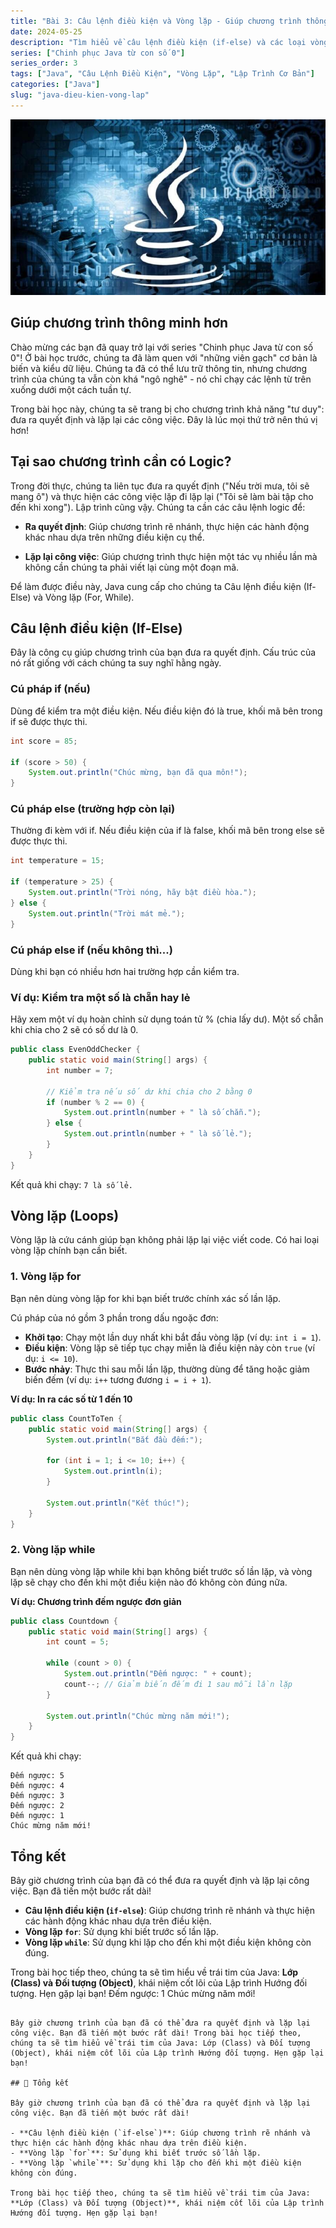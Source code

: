 ```yaml
---
title: "Bài 3: Câu lệnh điều kiện và Vòng lặp - Giúp chương trình thông minh hơn"
date: 2024-05-25
description: "Tìm hiểu về câu lệnh điều kiện (if-else) và các loại vòng lặp (for, while) trong Java để giúp chương trình của bạn có khả năng ra quyết định và lặp lại công việc."
series: ["Chinh phục Java từ con số 0"]
series_order: 3
tags: ["Java", "Câu Lệnh Điều Kiện", "Vòng Lặp", "Lập Trình Cơ Bản"]
categories: ["Java"]
slug: "java-dieu-kien-vong-lap"
---
```

![Java logo](/img/java.png)
## Giúp chương trình thông minh hơn

Chào mừng các bạn đã quay trở lại với series "Chinh phục Java từ con số 0"! Ở bài học trước, chúng ta đã làm quen với "những viên gạch" cơ bản là biến và kiểu dữ liệu. Chúng ta đã có thể lưu trữ thông tin, nhưng chương trình của chúng ta vẫn còn khá "ngô nghê" - nó chỉ chạy các lệnh từ trên xuống dưới một cách tuần tự.

Trong bài học này, chúng ta sẽ trang bị cho chương trình khả năng "tư duy": đưa ra quyết định và lặp lại các công việc. Đây là lúc mọi thứ trở nên thú vị hơn!

## Tại sao chương trình cần có Logic?

Trong đời thực, chúng ta liên tục đưa ra quyết định ("Nếu trời mưa, tôi sẽ mang ô") và thực hiện các công việc lặp đi lặp lại ("Tôi sẽ làm bài tập cho đến khi xong"). Lập trình cũng vậy. Chúng ta cần các câu lệnh logic để:

- **Ra quyết định**: Giúp chương trình rẽ nhánh, thực hiện các hành động khác nhau dựa trên những điều kiện cụ thể.

- **Lặp lại công việc**: Giúp chương trình thực hiện một tác vụ nhiều lần mà không cần chúng ta phải viết lại cùng một đoạn mã.

Để làm được điều này, Java cung cấp cho chúng ta Câu lệnh điều kiện (If-Else) và Vòng lặp (For, While).

## Câu lệnh điều kiện (If-Else)

Đây là công cụ giúp chương trình của bạn đưa ra quyết định. Cấu trúc của nó rất giống với cách chúng ta suy nghĩ hằng ngày.

### Cú pháp if (nếu)

Dùng để kiểm tra một điều kiện. Nếu điều kiện đó là true, khối mã bên trong if sẽ được thực thi.

```java
int score = 85;

if (score > 50) {
    System.out.println("Chúc mừng, bạn đã qua môn!");
}
```

### Cú pháp else (trường hợp còn lại)

Thường đi kèm với if. Nếu điều kiện của if là false, khối mã bên trong else sẽ được thực thi.

```java
int temperature = 15;

if (temperature > 25) {
    System.out.println("Trời nóng, hãy bật điều hòa.");
} else {
    System.out.println("Trời mát mẻ.");
}
```

### Cú pháp else if (nếu không thì...)

Dùng khi bạn có nhiều hơn hai trường hợp cần kiểm tra.

### Ví dụ: Kiểm tra một số là chẵn hay lẻ

Hãy xem một ví dụ hoàn chỉnh sử dụng toán tử % (chia lấy dư). Một số chẵn khi chia cho 2 sẽ có số dư là 0.

```java
public class EvenOddChecker {
    public static void main(String[] args) {
        int number = 7;

        // Kiểm tra nếu số dư khi chia cho 2 bằng 0
        if (number % 2 == 0) {
            System.out.println(number + " là số chẵn.");
        } else {
            System.out.println(number + " là số lẻ.");
        }
    }
}
```

Kết quả khi chạy: `7 là số lẻ.`

## Vòng lặp (Loops)

Vòng lặp là cứu cánh giúp bạn không phải lặp lại việc viết code. Có hai loại vòng lặp chính bạn cần biết.

### 1. Vòng lặp for

Bạn nên dùng vòng lặp for khi bạn biết trước chính xác số lần lặp.

Cú pháp của nó gồm 3 phần trong dấu ngoặc đơn:

- **Khởi tạo**: Chạy một lần duy nhất khi bắt đầu vòng lặp (ví dụ: `int i = 1`).
- **Điều kiện**: Vòng lặp sẽ tiếp tục chạy miễn là điều kiện này còn `true` (ví dụ: `i <= 10`).
- **Bước nhảy**: Thực thi sau mỗi lần lặp, thường dùng để tăng hoặc giảm biến đếm (ví dụ: `i++` tương đương `i = i + 1`).

**Ví dụ: In ra các số từ 1 đến 10**

```java
public class CountToTen {
    public static void main(String[] args) {
        System.out.println("Bắt đầu đếm:");

        for (int i = 1; i <= 10; i++) {
            System.out.println(i);
        }

        System.out.println("Kết thúc!");
    }
}
```

### 2. Vòng lặp while

Bạn nên dùng vòng lặp while khi bạn không biết trước số lần lặp, và vòng lặp sẽ chạy cho đến khi một điều kiện nào đó không còn đúng nữa.

**Ví dụ: Chương trình đếm ngược đơn giản**

```java
public class Countdown {
    public static void main(String[] args) {
        int count = 5;

        while (count > 0) {
            System.out.println("Đếm ngược: " + count);
            count--; // Giảm biến đếm đi 1 sau mỗi lần lặp
        }

        System.out.println("Chúc mừng năm mới!");
    }
}
```

Kết quả khi chạy:

```plaintext
Đếm ngược: 5
Đếm ngược: 4
Đếm ngược: 3
Đếm ngược: 2
Đếm ngược: 1
Chúc mừng năm mới!
```

## Tổng kết

Bây giờ chương trình của bạn đã có thể đưa ra quyết định và lặp lại công việc. Bạn đã tiến một bước rất dài!

- **Câu lệnh điều kiện (`if-else`)**: Giúp chương trình rẽ nhánh và thực hiện các hành động khác nhau dựa trên điều kiện.
- **Vòng lặp `for`**: Sử dụng khi biết trước số lần lặp.
- **Vòng lặp `while`**: Sử dụng khi lặp cho đến khi một điều kiện không còn đúng.

Trong bài học tiếp theo, chúng ta sẽ tìm hiểu về trái tim của Java: **Lớp (Class) và Đối tượng (Object)**, khái niệm cốt lõi của Lập trình Hướng đối tượng. Hẹn gặp lại bạn!
Đếm ngược: 1
Chúc mừng năm mới!

```

Bây giờ chương trình của bạn đã có thể đưa ra quyết định và lặp lại công việc. Bạn đã tiến một bước rất dài! Trong bài học tiếp theo, chúng ta sẽ tìm hiểu về trái tim của Java: Lớp (Class) và Đối tượng (Object), khái niệm cốt lõi của Lập trình Hướng đối tượng. Hẹn gặp lại bạn!

## 🎯 Tổng kết

Bây giờ chương trình của bạn đã có thể đưa ra quyết định và lặp lại công việc. Bạn đã tiến một bước rất dài!

- **Câu lệnh điều kiện (`if-else`)**: Giúp chương trình rẽ nhánh và thực hiện các hành động khác nhau dựa trên điều kiện.
- **Vòng lặp `for`**: Sử dụng khi biết trước số lần lặp.
- **Vòng lặp `while`**: Sử dụng khi lặp cho đến khi một điều kiện không còn đúng.

Trong bài học tiếp theo, chúng ta sẽ tìm hiểu về trái tim của Java: **Lớp (Class) và Đối tượng (Object)**, khái niệm cốt lõi của Lập trình Hướng đối tượng. Hẹn gặp lại bạn!
```
